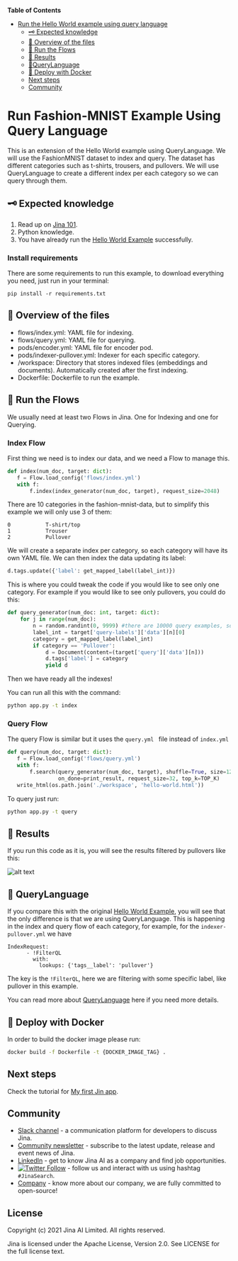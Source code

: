<!-- START doctoc generated TOC please keep comment here to allow auto update -->
<!-- DON'T EDIT THIS SECTION, INSTEAD RE-RUN doctoc TO UPDATE -->
**Table of Contents**

- [Run the Hello World example using query language](#run-the-hello-world-example-using-query-language)
  - [🗝️ Expected knowledge](#Expected-knowledges)
  - [🔮 Overview of the files](#Overview-of-the-files)
  - [🏃 Run the Flows](#run-the-flows)
  - [🌟 Results](#results)
  - [🧞‍QueryLanguage](#querylanguage)
  - [💫 Deploy with Docker](#Deploy-with-docker)
  - [Next steps](#next-steps)
  - [Community](#community)

<!-- END doctoc generated TOC please keep comment here to allow auto update -->

# Run Fashion-MNIST Example Using Query Language

This is an extension of the Hello World example using QueryLanguage. 
We will use the FashionMNIST dataset to index and query. The dataset has different categories such as t-shirts, trousers, and pullovers. We will use QueryLanguage to create a different index per each category so we can query through them. 


## 🗝️ Expected knowledge 

1. Read up on [Jina 101](http://101.jina.ai). 
2. Python knowledge.
3. You have already run the [Hello World Example](https://docs.jina.ai/chapters/helloworld/index.html) successfully.


### Install requirements

There are some requirements to run this example, to download everything you need, just run in your terminal:

```
pip install -r requirements.txt
```

## 🔮 Overview of the files

* flows/index.yml: YAML file for indexing.
* flows/query.yml: YAML file for querying.
* pods/encoder.yml: YAML file for encoder pod.
* pods/indexer-pullover.yml: Indexer for each specific category.
* /workspace: Directory that stores indexed files (embeddings and documents). Automatically created after the first indexing.
* Dockerfile: Dockerfile to run the example.

## 🏃 Run the Flows

We usually need at least two Flows in Jina. One for Indexing and one for Querying. 

### Index Flow

First thing we need is to index our data, and we need a Flow to manage this. 

 ```python
def index(num_doc, target: dict):
    f = Flow.load_config('flows/index.yml')
    with f:
        f.index(index_generator(num_doc, target), request_size=2048)
 ```
      
There are 10 categories in the fashion-mnist-data, but to simplify this example we will only use 3 of them:

    0	        T-shirt/top
    1	        Trouser
    2	        Pullover
 
 We will create a separate index per category, so each category will have its own YAML file. We can then index the data updating its label:
 
 ```python
d.tags.update({'label': get_mapped_label(label_int)})
```
 
This is where you could tweak the code if you would like to see only one category. For example if you would like to see only pullovers, you could do this:

```python 
def query_generator(num_doc: int, target: dict):
    for j in range(num_doc):
        n = random.randint(0, 9999) #there are 10000 query examples, so that's the limit
        label_int = target['query-labels']['data'][n][0] 
        category = get_mapped_label(label_int) 
        if category == 'Pullover':
            d = Document(content=(target['query']['data'][n]))
            d.tags['label'] = category
            yield d
```
 
 Then we have ready all the indexes!


You can run all this with the command:

```bash
python app.py -t index
```

### Query Flow

The query Flow is similar but it uses the  `query.yml ` file instead of `index.yml`

 ```python
def query(num_doc, target: dict):
    f = Flow.load_config('flows/query.yml')
    with f:
        f.search(query_generator(num_doc, target), shuffle=True, size=128,
                 on_done=print_result, request_size=32, top_k=TOP_K)
    write_html(os.path.join('./workspace', 'hello-world.html'))
 ```

To query just run:

```bash
python app.py -t query
```

## 🌟 Results

If you run this code as it is, you will see the results filtered by pullovers like this:

![alt text](.github/images/results.png "Results")


## 🧞 QueryLanguage

If you compare this with the original [Hello World Example](https://docs.jina.ai/chapters/helloworld/index.html), you will see that the only difference is that we are using QueryLanguage.
This is happening in the index and query flow of each category, for example, for the ```indexer-pullover.yml``` we have

```
IndexRequest:
      - !FilterQL
        with:
          lookups: {'tags__label': 'pullover'}
```

The key is the ```!FilterQL```, here we are filtering with some specific label, like pullover in this example.

You can read more about [QueryLanguage](https://hanxiao.io/2020/08/28/What-s-New-in-Jina-v0-5/#new-query-language-driver) here if you need more details. 

## 💫 Deploy with Docker

In order to build the docker image please run:

```bash
docker build -f Dockerfile -t {DOCKER_IMAGE_TAG} .
```

## Next steps

Check the tutorial for [My first Jin app](https://docs.jina.ai/chapters/my_first_jina_app).

## Community

- [Slack channel](https://join.slack.com/t/jina-ai/shared_invite/zt-dkl7x8p0-rVCv~3Fdc3~Dpwx7T7XG8w) - a communication platform for developers to discuss Jina.
- [Community newsletter](mailto:newsletter+subscribe@jina.ai) - subscribe to the latest update, release and event news of Jina.
- [LinkedIn](https://www.linkedin.com/company/jinaai/) - get to know Jina AI as a company and find job opportunities.
- [![Twitter Follow](https://img.shields.io/twitter/follow/JinaAI_?label=Follow%20%40JinaAI_&style=social)](https://twitter.com/JinaAI_) - follow us and interact with us using hashtag `#JinaSearch`.  
- [Company](https://jina.ai) - know more about our company, we are fully committed to open-source!

## License

Copyright (c) 2021 Jina AI Limited. All rights reserved.

Jina is licensed under the Apache License, Version 2.0. See LICENSE for the full license text.